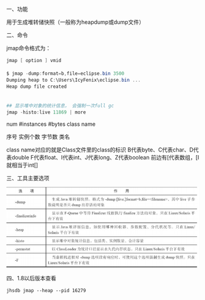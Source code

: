 一、功能

用于生成堆转储快照（一般称为heapdump或dump文件）



二、命令

jmap命令格式为： 

```powershell
jmap [ option ] vmid

$ jmap -dump:format=b,file=eclipse.bin 3500 
Dumping heap to C:\Users\IcyFenix\eclipse.bin ... 
Heap dump file created


## 显示堆中对象的统计信息， 会强制一次full gc
jmap -histo:live 11869 | more 
```

num      #instances      #bytes       class name

序号      实例个数           字节数       类名

class name对应的就是Class文件里的class的标识
B代表byte、C代表char、D代表double
F代表float、I代表int、J代表long、Z代表boolean
前边有[代表数组，[I 就相当于int[]



三、工具主要选项

![](../../resource/jmap工具主要选项.png)



四、1.8以后版本查看

```shell
jhsdb jmap --heap --pid 16279

```

